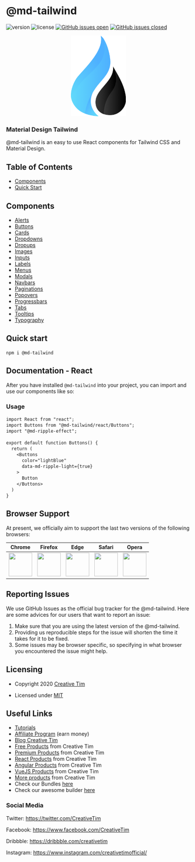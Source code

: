 # @md-tailwind

![version](https://img.shields.io/badge/version-0.1.0-blue.svg) ![license](https://img.shields.io/badge/license-MIT-blue.svg) <a href="https://github.com/creativetimofficial/md-tailwind/issues?q=is%3Aopen+is%3Aissue" target="_blank">![GitHub issues open](https://img.shields.io/github/issues/creativetimofficial/md-tailwind.svg)</a> <a href="https://github.com/creativetimofficial/md-tailwind/issues?q=is%3Aissue+is%3Aclosed" target="_blank">![GitHub issues closed](https://img.shields.io/github/issues-closed-raw/creativetimofficial/md-tailwind.svg)</a>

<div align="center"><img src="./assets/img/md-tailwind-logo-initial.png" alt="@md-tailwind" width="150"/></div>

### Material Design Tailwind

@md-tailwind is an easy to use React components for Tailwind CSS and Material Design.

## Table of Contents

- [Components](#components)
- [Quick Start](#quick-start)

## Components

- [Alerts](#alerts)
- [Buttons](#buttons)
- [Cards](#cards)
- [Dropdowns](#dropdowns)
- [Dropups](#dropups)
- [Images](#images)
- [Inputs](#inputs)
- [Labels](#labels)
- [Menus](#menus)
- [Modals](#modals)
- [Navbars](#navbars)
- [Paginations](#paginations)
- [Popovers](#popovers)
- [Progressbars](#progressbars)
- [Tabs](#tabs)
- [Tooltips](#tooltips)
- [Typography](#typography)

## Quick start

```
npm i @md-tailwind
```

## Documentation - React

After you have installed `@md-tailwind` into your project, you can import and use our components like so:

### Usage

```
import React from "react";
import Buttons from "@md-tailwind/react/Buttons";
import "@md-ripple-effect";

export default function Buttons() {
  return (
    <Buttons
      color="lightBlue"
      data-md-ripple-light={true}
    >
      Button
    </Buttons>
  )
}
```

## Browser Support

At present, we officially aim to support the last two versions of the following browsers:

|                                                               Chrome                                                               |                                                               Firefox                                                                |                                                               Edge                                                                |                                                               Safari                                                                |                                                               Opera                                                                |
| :--------------------------------------------------------------------------------------------------------------------------------: | :----------------------------------------------------------------------------------------------------------------------------------: | :-------------------------------------------------------------------------------------------------------------------------------: | :---------------------------------------------------------------------------------------------------------------------------------: | :--------------------------------------------------------------------------------------------------------------------------------: |
| <img src="https://github.com/creativetimofficial/public-assets/blob/master/logos/chrome-logo.png?raw=true" width="64" height="64"> | <img src="https://raw.githubusercontent.com/creativetimofficial/public-assets/master/logos/firefox-logo.png" width="64" height="64"> | <img src="https://raw.githubusercontent.com/creativetimofficial/public-assets/master/logos/edge-logo.png" width="64" height="64"> | <img src="https://raw.githubusercontent.com/creativetimofficial/public-assets/master/logos/safari-logo.png" width="64" height="64"> | <img src="https://raw.githubusercontent.com/creativetimofficial/public-assets/master/logos/opera-logo.png" width="64" height="64"> |

## Reporting Issues

We use GitHub Issues as the official bug tracker for the @md-tailwind. Here are some advices for our users that want to report an issue:

1. Make sure that you are using the latest version of the @md-tailwind.
2. Providing us reproducible steps for the issue will shorten the time it takes for it to be fixed.
3. Some issues may be browser specific, so specifying in what browser you encountered the issue might help.

## Licensing

- Copyright 2020 <a href="https://www.creative-tim.com/?ref=nnjs-readme" target="_blank">Creative Tim</a>

- Licensed under <a href="https://github.com/creativetimofficial/notus-nextjs/blob/master/LICENSE.md" target="_blank">MIT</a>

## Useful Links

- <a href="https://www.youtube.com/channel/UCVyTG4sCw-rOvB9oHkzZD1w" target="_blank">Tutorials</a>
- <a href="https://www.creative-tim.com/affiliates/new?ref=nnjs-readme" target="_blank">Affiliate Program</a> (earn money)
- <a href="http://blog.creative-tim.com/?ref=nnjs-readme" target="_blank">Blog Creative Tim</a>
- <a href="https://www.creative-tim.com/templates/free?ref=nnjs-readme" target="_blank">Free Products</a> from Creative Tim
- <a href="https://www.creative-tim.com/templates/premium?ref=nnjs-readme" target="_blank">Premium Products</a> from Creative Tim
- <a href="https://www.creative-tim.com/templates/react?ref=nnjs-readme" target="_blank">React Products</a> from Creative Tim
- <a href="https://www.creative-tim.com/templates/angular?ref=nnjs-readme" target="_blank">Angular Products</a> from Creative Tim
- <a href="https://www.creative-tim.com/templates/vuejs?ref=nnjs-readme" target="_blank">VueJS Products</a> from Creative Tim
- <a href="https://www.creative-tim.com/templates?ref=nnjs-readme" target="_blank">More products</a> from Creative Tim
- Check our Bundles <a href="https://www.creative-tim.com/bundles?ref=nnjs-readme" target="_blank">here</a>
- Check our awesome builder <a href="https://www.creative-tim.com/builder/argon?ref=nnjs-readme" target="_blank">here</a>

### Social Media

Twitter: <a href="https://twitter.com/CreativeTim" target="_blank">https://twitter.com/CreativeTim</a>

Facebook: <a href="https://www.facebook.com/CreativeTim" target="_blank">https://www.facebook.com/CreativeTim</a>

Dribbble: <a href="https://dribbble.com/creativetim" target="_blank">https://dribbble.com/creativetim</a>

Instagram: <a href="https://www.instagram.com/creativetimofficial/" target="_blank">https://www.instagram.com/creativetimofficial/</a>
